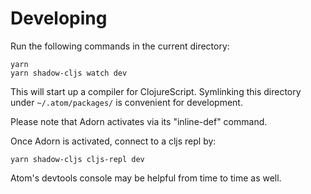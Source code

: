 # Developing

Run the following commands in the current directory:

```shell
yarn
yarn shadow-cljs watch dev
```

This will start up a compiler for ClojureScript.  Symlinking this directory under `~/.atom/packages/` is convenient for development.

Please note that Adorn activates via its "inline-def" command.

Once Adorn is activated, connect to a cljs repl by:

```shell
yarn shadow-cljs cljs-repl dev
```

Atom's devtools console may be helpful from time to time as well.
